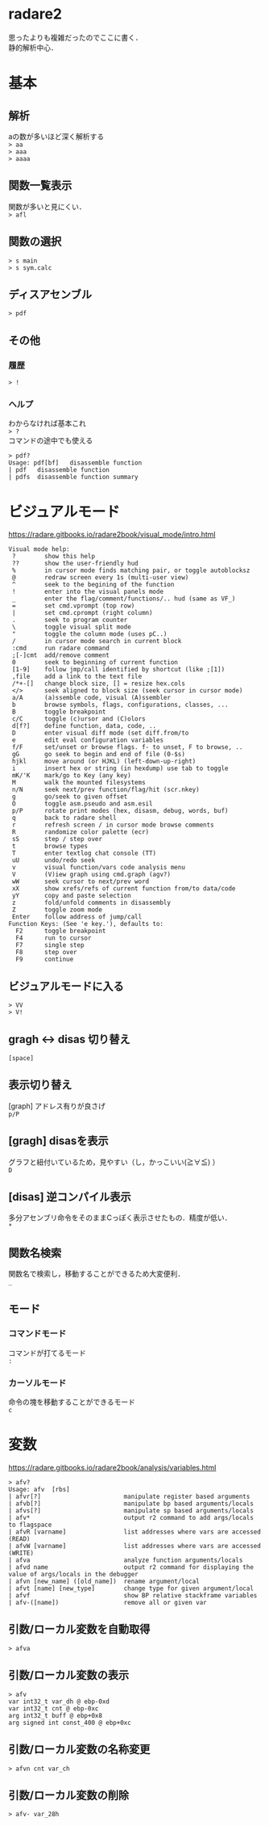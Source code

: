 # radare2
思ったよりも複雑だったのでここに書く．  
静的解析中心．

# 基本
## 解析
aの数が多いほど深く解析する  
`> aa`  
`> aaa`  
`> aaaa`  
## 関数一覧表示
関数が多いと見にくい．  
`> afl`
## 関数の選択
`> s main`  
`> s sym.calc`
## ディスアセンブル
`> pdf`
## その他
### 履歴
`> !`
### ヘルプ
わからなければ基本これ  
`> ?`  
コマンドの途中でも使える  
```
> pdf?
Usage: pdf[bf]   disassemble function
| pdf   disassemble function
| pdfs  disassemble function summary
```
# ビジュアルモード
https://radare.gitbooks.io/radare2book/visual_mode/intro.html
```
Visual mode help:
 ?        show this help
 ??       show the user-friendly hud
 %        in cursor mode finds matching pair, or toggle autoblocksz
 @        redraw screen every 1s (multi-user view)
 ^        seek to the begining of the function
 !        enter into the visual panels mode
 _        enter the flag/comment/functions/.. hud (same as VF_)
 =        set cmd.vprompt (top row)
 |        set cmd.cprompt (right column)
 .        seek to program counter
 \        toggle visual split mode
 "        toggle the column mode (uses pC..)
 /        in cursor mode search in current block
 :cmd     run radare command
 ;[-]cmt  add/remove comment
 0        seek to beginning of current function
 [1-9]    follow jmp/call identified by shortcut (like ;[1])
 ,file    add a link to the text file
 /*+-[]   change block size, [] = resize hex.cols
 </>      seek aligned to block size (seek cursor in cursor mode)
 a/A      (a)ssemble code, visual (A)ssembler
 b        browse symbols, flags, configurations, classes, ...
 B        toggle breakpoint
 c/C      toggle (c)ursor and (C)olors
 d[f?]    define function, data, code, ..
 D        enter visual diff mode (set diff.from/to
 e        edit eval configuration variables
 f/F      set/unset or browse flags. f- to unset, F to browse, ..
 gG       go seek to begin and end of file (0-$s)
 hjkl     move around (or HJKL) (left-down-up-right)
 i        insert hex or string (in hexdump) use tab to toggle
 mK/'K    mark/go to Key (any key)
 M        walk the mounted filesystems
 n/N      seek next/prev function/flag/hit (scr.nkey)
 g        go/seek to given offset
 O        toggle asm.pseudo and asm.esil
 p/P      rotate print modes (hex, disasm, debug, words, buf)
 q        back to radare shell
 r        refresh screen / in cursor mode browse comments
 R        randomize color palette (ecr)
 sS       step / step over
 t        browse types
 T        enter textlog chat console (TT)
 uU       undo/redo seek
 v        visual function/vars code analysis menu
 V        (V)iew graph using cmd.graph (agv?)
 wW       seek cursor to next/prev word
 xX       show xrefs/refs of current function from/to data/code
 yY       copy and paste selection
 z        fold/unfold comments in disassembly
 Z        toggle zoom mode
 Enter    follow address of jump/call
Function Keys: (See 'e key.'), defaults to:
  F2      toggle breakpoint
  F4      run to cursor
  F7      single step
  F8      step over
  F9      continue
```
## ビジュアルモードに入る
`> VV`  
`> V!`
## gragh <-> disas 切り替え
`[space]`
## 表示切り替え
[graph] アドレス有りが良さげ  
`p/P`
## [gragh] disasを表示
グラフと紐付いているため，見やすい（し，かっこいい(≧∀≦) ）  
`D`
## [disas] 逆コンパイル表示
多分アセンブリ命令をそのままCっぽく表示させたもの．精度が低い．  
`*`
## 関数名検索
関数名で検索し，移動することができるため大変便利．  
`_`
## モード
### コマンドモード  
コマンドが打てるモード  
`:`
### カーソルモード  
命令の塊を移動することができるモード  
`c`


# 変数
https://radare.gitbooks.io/radare2book/analysis/variables.html
```
> afv?
Usage: afv  [rbs]
| afvr[?]                       manipulate register based arguments
| afvb[?]                       manipulate bp based arguments/locals
| afvs[?]                       manipulate sp based arguments/locals
| afv*                          output r2 command to add args/locals to flagspace
| afvR [varname]                list addresses where vars are accessed (READ)
| afvW [varname]                list addresses where vars are accessed (WRITE)
| afva                          analyze function arguments/locals
| afvd name                     output r2 command for displaying the value of args/locals in the debugger
| afvn [new_name] ([old_name])  rename argument/local
| afvt [name] [new_type]        change type for given argument/local
| afvf                          show BP relative stackframe variables
| afv-([name])                  remove all or given var
```
## 引数/ローカル変数を自動取得
```
> afva
```
## 引数/ローカル変数の表示
```
> afv
var int32_t var_dh @ ebp-0xd
var int32_t cnt @ ebp-0xc
arg int32_t buff @ ebp+0x8
arg signed int const_400 @ ebp+0xc
```
## 引数/ローカル変数の名称変更
```
> afvn cnt var_ch
```
## 引数/ローカル変数の削除
```
> afv- var_28h
```
